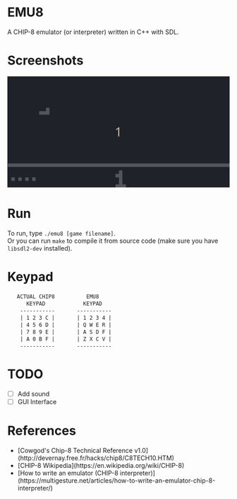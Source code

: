# EMU8
A CHIP-8 emulator (or interpreter)  written in C++ with SDL.

# Screenshots
![](/airplane.gif)

# Run
To run, type `./emu8 [game filename]`.<br>
Or you can run `make` to compile it from source code (make sure you have `libsdl2-dev` installed).

# Keypad
```
   ACTUAL CHIP8          EMU8
      KEYPAD            KEYPAD
    -----------       -----------
    | 1 2 3 C |       | 1 2 3 4 |
    | 4 5 6 D |       | Q W E R | 
    | 7 8 9 E |       | A S D F |
    | A 0 B F |       | Z X C V |
    -----------       -----------

```

# TODO
- [ ] Add sound
- [ ] GUI Interface 

# References
<ul>
    <li>[Cowgod's Chip-8 Technical Reference v1.0](http://devernay.free.fr/hacks/chip8/C8TECH10.HTM)</li>
    <li>[CHIP-8 Wikipedia](https://en.wikipedia.org/wiki/CHIP-8)</li>
    <li>[How to write an emulator (CHIP-8 interpreter)](https://multigesture.net/articles/how-to-write-an-emulator-chip-8-interpreter/)</li>
</ul>